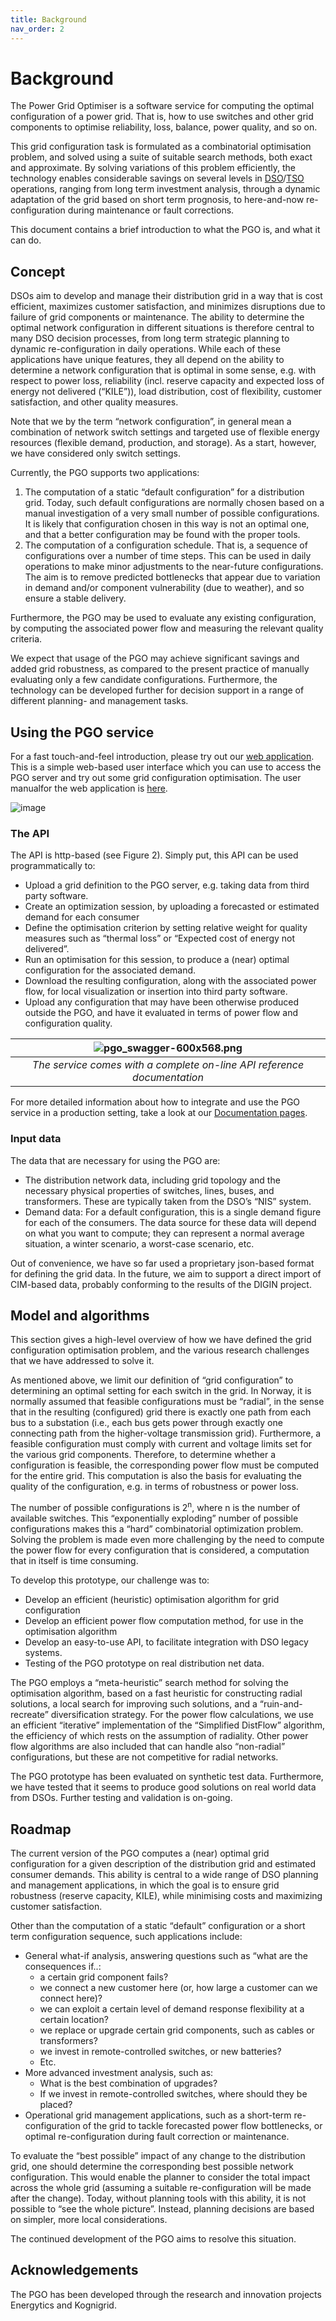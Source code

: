 ```yaml
---
title: Background
nav_order: 2
---
```


# Background

The Power Grid Optimiser is a software service for computing the optimal configuration of a power grid. That is, how to use switches and other grid components to optimise reliability, loss, balance, power quality, and so on.

This grid configuration task is formulated as a combinatorial optimisation problem, and solved using a suite of suitable search methods, both exact and approximate. By solving variations of this problem efficiently, the technology enables considerable savings on several levels in [DSO](http://energywiki.eyp.org/view/Distribution_System_Operators_(DSOs))/[TSO](http://energywiki.eyp.org/view/Transmission_System_Operator) operations, ranging from long term investment analysis, through a dynamic adaptation of the grid based on short term prognosis, to here-and-now re-configuration during maintenance or fault corrections.

This document contains a brief introduction to what the PGO is, and what it can do.

## Concept

DSOs aim to develop and manage their distribution grid in a way that is cost efficient, maximizes customer satisfaction, and minimizes disruptions due to failure of grid components or maintenance. The ability to determine the optimal network configuration in different situations is therefore central to many DSO decision processes, from long term strategic planning to dynamic re-configuration in daily operations. While each of these applications have unique features, they all depend on the ability to determine a network configuration that is optimal in some sense, e.g. with respect to power loss, reliability (incl. reserve capacity and expected loss of energy not delivered (“KILE”)), load distribution, cost of flexibility, customer satisfaction, and other quality measures.

Note that we by the term “network configuration”, in general mean a combination of network switch settings and targeted use of flexible energy resources (flexible demand, production, and storage). As a start, however, we have considered only switch settings.

Currently, the PGO supports two applications:

1. The computation of a static “default configuration” for a distribution grid. Today, such default configurations are normally chosen based on a manual investigation of a very small number of possible configurations. It is likely that configuration chosen in this way is not an optimal one, and that a better configuration may be found with the proper tools.
2. The computation of a configuration schedule. That is, a sequence of configurations over a number of time steps. This can be used in daily operations to make minor adjustments to the near-future configurations. The aim is to remove predicted bottlenecks that appear due to variation in demand and/or component vulnerability (due to weather), and so ensure a stable delivery.

Furthermore, the PGO may be used to evaluate any existing configuration, by computing the associated power flow and measuring the relevant quality criteria.

We expect that usage of the PGO may achieve significant savings and added grid robustness, as compared to the present practice of manually evaluating only a few candidate configurations. Furthermore, the technology can be developed further for decision support in a range of different planning- and management tasks.

## Using the PGO service

For a fast touch-and-feel introduction, please try out our [web application](https://pgosintef.azurewebsites.net/#/). This is a simple web-based user interface which you can use to access the PGO server and try out some grid configuration optimisation. The user manualfor the web application is [here](demo-client-user-manual.md).

![image](images/PgoCapture-600x384.jpg)

### The API

The API is http-based (see Figure 2). Simply put, this API can be used programmatically to:

 * Upload a grid definition to the PGO server, e.g. taking data from third party software.
 * Create an optimization session, by uploading a forecasted or estimated demand for each consumer
 * Define the optimisation criterion by setting relative weight for quality measures such as “thermal loss” or “Expected cost of energy not delivered”.
 * Run an optimisation for this session, to produce a (near) optimal configuration for the associated demand.
 * Download the resulting configuration, along with the associated power flow, for local visualization or insertion into third party software.
 * Upload any configuration that may have been otherwise produced outside the PGO, and have it evaluated in terms of power flow and configuration quality.


| ![pgo_swagger-600x568.png](images/pgo_swagger-600x568.png) | 
|:--:| 
| *The service comes with a complete on-line API reference documentation* |

For more detailed information about how to integrate and use the PGO service in a production setting, take a look at our [Documentation pages](documentation.md).

### Input data

The data that are necessary for using the PGO are:

 * The distribution network data, including grid topology and the necessary physical properties of switches, lines, buses, and transformers. These are typically taken from the DSO’s “NIS” system.
 * Demand data: For a default configuration, this is a single demand figure for each of the consumers. The data source for these data will depend on what you want to compute; they can represent a normal average situation, a winter scenario, a worst-case scenario, etc.

Out of convenience, we have so far used a proprietary json-based format for defining the grid data. In the future, we aim to support a direct import of CIM-based data, probably conforming to the results of the DIGIN project.

## Model and algorithms

This section gives a high-level overview of how we have defined the grid configuration optimisation problem, and the various research challenges that we have addressed to solve it.

As mentioned above, we limit our definition of “grid configuration” to determining an optimal setting for each switch in the grid.  In Norway, it is normally assumed that feasible configurations must be “radial”, in the sense that in the resulting (configured) grid there is exactly one path from each bus to a substation (i.e., each bus gets power through exactly one connecting path from the higher-voltage transmission grid). Furthermore, a feasible configuration must comply with current and voltage limits set for the various grid components. Therefore, to determine whether a configuration is feasible, the corresponding power flow must be computed for the entire grid. This computation is also the basis for evaluating the quality of the configuration, e.g. in terms of robustness or power loss.

The number of possible configurations is 2<sup>n</sup>, where n is the number of available switches. This “exponentially exploding” number of possible configurations makes this a “hard” combinatorial optimization problem. Solving the problem is made even more challenging by the need to compute the power flow for every configuration that is considered, a computation that in itself is time consuming. 

To develop this prototype, our challenge was to:

 * Develop an efficient (heuristic) optimisation algorithm for grid configuration
 * Develop an efficient power flow computation method, for use in the optimisation algorithm
 * Develop an easy-to-use API, to facilitate integration with DSO legacy systems.
 * Testing of the PGO prototype on real distribution net data.


The PGO employs a “meta-heuristic” search method for solving the optimisation algorithm, based on a fast heuristic for constructing radial solutions, a local search for improving such solutions, and a “ruin-and-recreate” diversification strategy. For the power flow calculations, we use an efficient “iterative” implementation of the “Simplified DistFlow” algorithm, the efficiency of which rests on the assumption of radiality. Other power flow algorithms are also included that can handle also “non-radial” configurations, but these are not competitive for radial networks.

The PGO prototype has been evaluated on synthetic test data. Furthermore, we have tested that it seems to produce good solutions on real world data from DSOs. Further testing and validation is on-going.

## Roadmap

The current version of the PGO computes a (near) optimal grid configuration for a given description of the distribution grid and estimated consumer demands. This ability is central to a wide range of DSO planning and management applications, in which the goal is to ensure grid robustness (reserve capacity, KILE), while minimising costs and maximizing customer satisfaction.

Other than the computation of a static “default” configuration or a short term configuration sequence, such applications include:

 * General what-if analysis, answering questions such as “what are the consequences if..:
   * a certain grid component fails?
   * we connect a new customer here (or, how large a customer can we connect here)?
   * we can exploit a certain level of demand response flexibility at a certain location?
   * we replace or upgrade certain grid components, such as cables or transformers?
   * we invest in remote-controlled switches, or new batteries?
   * Etc.
 * More advanced investment analysis, such as:
   * What is the best combination of upgrades?
   * If we invest in remote-controlled switches, where should they be placed?
 * Operational grid management applications, such as a short-term re-configuration of the grid to tackle forecasted power flow bottlenecks, or optimal re-configuration during fault correction or maintenance.

To evaluate the “best possible” impact of any change to the distribution grid, one should determine the corresponding best possible network configuration. This would enable the planner to consider the total impact across the whole grid (assuming a suitable re-configuration will be made after the change). Today, without planning tools with this ability, it is not possible to “see the whole picture”. Instead, planning decisions are based on simpler, more local considerations.

The continued development of the PGO aims to resolve this situation.

## Acknowledgements

The PGO has been developed through the research and innovation projects Energytics and Kognigrid.

